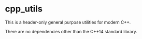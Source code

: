 # cpp_utils
This is a header-only general purpose utilities for modern C++. 

There are no dependencies other than the C++14 standard library.
